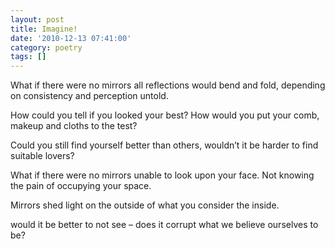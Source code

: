 ```yaml
---
layout: post
title: Imagine!
date: '2010-12-13 07:41:00'
category: poetry
tags: []
---
```


What if there were no mirrors
all reflections would bend and fold,
depending on consistency and
perception untold.

How could you tell
if you looked your best?
How would you put your comb, makeup
and cloths to the test?

Could you still find yourself
better than others,
wouldn’t it be harder to
find suitable lovers?

What if there were no mirrors
unable to look upon your face.
Not knowing the pain
of occupying your space.

Mirrors shed light on the
outside of what you consider
the inside.

would it be better to not see –
does it corrupt what we believe ourselves to be?
